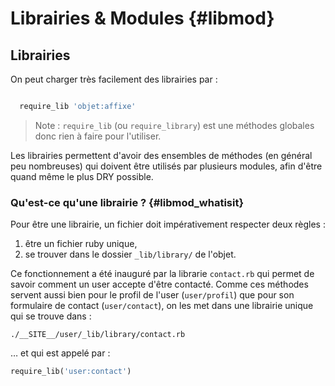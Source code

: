 # Librairies & Modules {#libmod}

## Librairies

On peut charger très facilement des librairies par :

```ruby

  require_lib 'objet:affixe'

```

> Note : `require_lib` (ou `require_library`) est une méthodes globales donc rien à faire pour l'utiliser.

Les librairies permettent d'avoir des ensembles de méthodes (en général peu nombreuses) qui doivent être utilisés par plusieurs modules, afin d'être quand même le plus DRY possible.

### Qu'est-ce qu'une librairie ? {#libmod_whatisit}

Pour être une librairie, un fichier doit impérativement respecter deux règles :

1. être un fichier ruby unique,
2. se trouver dans le dossier `_lib/library/` de l'objet.

Ce fonctionnement a été inauguré par la librarie `contact.rb` qui permet de savoir comment un user accepte d'être contacté. Comme ces méthodes servent aussi bien pour le profil de l'user (`user/profil`) que pour son formulaire de contact (`user/contact`), on les met dans une librairie unique qui se trouve dans :

```
./__SITE__/user/_lib/library/contact.rb
```

… et qui est appelé par :

```ruby
require_lib('user:contact')
```
